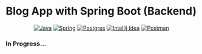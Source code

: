 # Blog App with Spring Boot (Backend)

<div align="center">

[![Java](https://img.shields.io/badge/Java-ED8B00?style=for-the-badge&logo=openjdk&logoColor=white)](Link)
[![Spring](https://img.shields.io/badge/Spring-6DB33F?style=for-the-badge&logo=spring&logoColor=white)](Link)
[![Postgres](https://img.shields.io/badge/PostgreSQL-316192?style=for-the-badge&logo=postgresql&logoColor=white)](Link)
[![Intellij Idea](https://img.shields.io/badge/IntelliJ_IDEA-000000.svg?style=for-the-badge&logo=intellij-idea&logoColor=white)](Link)
[![Postman](https://img.shields.io/badge/Postman-FF6C37?style=for-the-badge&logo=postman&logoColor=white)](Link)
</div>

### In Progress...
